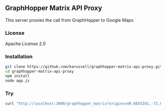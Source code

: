 ## GraphHopper Matrix API Proxy

This server proxies the call from GraphHopper to Google Maps

### License

Apache License 2.0

### Installation

```bash
git clone https://github.com/karussell/graphhopper-matrix-api-proxy.git
cd graphhopper-matrix-api-proxy
npm install
node app.js
```

### Try

```bash
curl "http://localhost:3000/graphhopper_matrix?origins=40.6655101,-73.89188969999998&destinations=40.6905615%2C-73.9976592|40.6905615%2C-73.9976592
```
